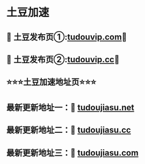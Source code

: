 # 土豆加速

</div>
</div>
</div>
</div>
</div>
<h2>🚀 土豆发布页①:<a href="https://tudouvip.com">tudouvip.com</a>🚀</h2>
<h2>🚀 土豆发布页②:<a href="https://tudouvip.cc">tudouvip.cc</a>🚀</h2>
  <h2>⭐⭐⭐土豆加速地址页⭐⭐⭐</h2>
  <h2>最新更新地址一：🚀 <a href="https://tudoujiasu.net/">tudoujiasu.net</a> </h2>	
  <h2>最新更新地址二：🚀 <a href="https://tudoujiasu.cc/">tudoujiasu.cc</a> </h2>
  <h2>最新更新地址三：🚀 <a href="https://tudoujiasu.com/">tudoujiasu.com</a> </h2>
